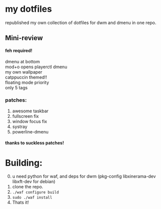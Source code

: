 # my dotfiles

republished my own collection of dotfiles for dwm and dmenu in one repo.
## Mini-review

#### feh required!
dmenu at bottom\
mod+o opens playerctl dmenu\
my own wallpaper\
catppuccin themed!!\
floating mode priority\
only 5 tags


### patches:
1. awesome taskbar
2. fullscreen fix
3. window focus fix
4. systray
5. powerline-dmenu

#### thanks to suckless patches!

# Building:
0. u need python for waf, and deps for dwm (pkg-config libxinerama-dev libxft-dev for debian)
1. clone the repo.
2. `./waf configure build`
3. `sudo ./waf install`
4. Thats it!
